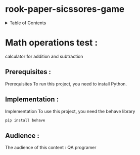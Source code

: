 # rook-paper-sicssores-game
<details>
  <summary>Table of Contents</summary>
  <ol>
    <li>
      <a href="#Math-operations-test">About The Project</a>
      <ul>
        <li><a href="#Prerequisites">Prerequisites</a></li>
      </ul>
    </li>
    <li>
      <a href="#prerequisites">prerequisites</a>
      <ul>
        <li><a href="#Implementation">Implementation</a></li>
        <li><a href="#Audience">Audience</a></li>
      </ul>
  </ol>
</details>

# Math operations test : 

calculator for addition and subtraction


## Prerequisites :
 
Prerequisites To run this project, you need to install Python.

## Implementation :

Implementation  To use this project, you need the behave library

```bash
pip install behave
```

## Audience :

The audience of this content : QA programer

